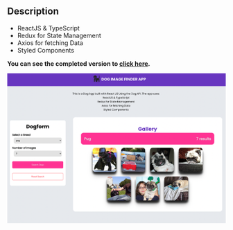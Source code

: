 ## Description

- ReactJS & TypeScript
- Redux for State Management
- Axios for fetching Data
- Styled Components

**You can see the completed version to [click here](https://dog-app-pink.vercel.app).**

![Overview](public/project-overview.png)